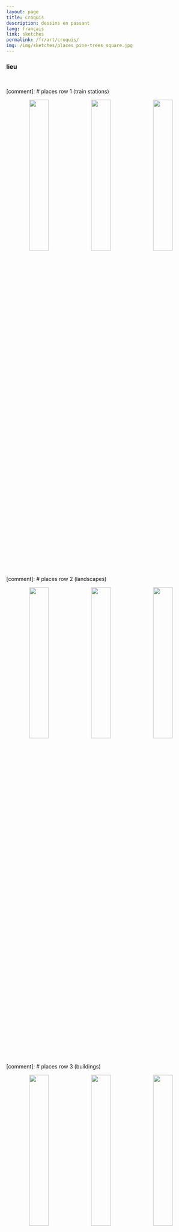 ```yaml
---
layout: page
title: Croquis
description: dessins en passant
lang: français
link: sketches
permalink: /fr/art/croquis/
img: /img/sketches/places_pine-trees_square.jpg
---
```


<h3>lieu</h3>
<br>

[comment]: # places row 1 (train stations)
<center>
<img src="/img/sketches/places_lübeck1_square.jpg" style = "width: 32%;" alt="" title="gare de lübeck"/>
<img src="/img/sketches/places_lübeck2_square.jpg" style = "width: 32%;" alt="" title="gare de lübeck"/>
<img src="/img/sketches/places_münster_square.jpg" style = "width: 32%;" alt="" title="gare de münster"/>
</center>

[comment]: # places row 2 (landscapes)
<center>
<img src="/img/sketches/places_spanish-coastline_square.jpg" style = "width: 32%;" alt="" title="côte espagnole"/>
<img src="/img/sketches/places_hilly-landscape_square.jpg" style = "width: 32%;" alt="" title="paysage montagneux"/>
<img src="/img/sketches/places_pine-trees_square.jpg" style = "width: 32%;" alt="" title="pins"/>
</center>

[comment]: # places row 3 (buildings)
<center>
<img src="/img/sketches/places_spanish-coast_square.jpg" style = "width: 32%;" alt="" title="quartier de la côte espagnole"/>
<img src="/img/sketches/places_venise_square.jpg" style = "width: 32%;" alt="" title="venise"/>
<img src="/img/sketches/places_spanish-square_square.jpg" style = "width: 32%;" alt="" title="place espagnole"/>
</center>

[comment]: # places row 4 (buildings)
<center>
<img src="/img/sketches/places_preetz_square.jpg" style = "width: 32%;" alt="" title="preetz"/>
<img src="/img/sketches/places_waiting-room_square.jpg" style = "width: 32%;" alt="" title="salle d'attente"/>
<img src="/img/sketches/places_larnaca_square.jpg" style = "width: 32%;" alt="" title="larnaca"/>
</center>

[comment]: # places row 5 (buildings)
<center>
<img src="/img/sketches/places_tower_35.jpg" style = "width: 32%;" alt="" title="tour"/>
<img src="/img/sketches/places_roman-church_35.jpg" style = "width: 32%;" alt="" title="église romane"/>
<img src="/img/sketches/places_cypriot-coast_35.jpg" style = "width: 32%;" alt="" title="côte chypriote"/>
</center>

[comment]: # places row 6 (landscapes)
<center>
<img src="/img/sketches/places_rouleaux_35.jpg" style = "width: 32%;" alt="" title="plage des rouleaux"/>
<img src="/img/sketches/places_gosier_35.jpg" style = "width: 32%;" alt="" title="plage du gosier"/>
<img src="/img/sketches/places_cuve_35.jpg" style = "width: 32%;" alt="" title="plage de la cuve"/>
</center>

[comment]: # places row 7 (landscapes)
<center>
<img src="/img/sketches/places_beach1_810.jpg" style = "width: 32%;" alt="" title="à la plage"/>
<img src="/img/sketches/places_beach2_810.jpg" style = "width: 32%;" alt="" title="à la plage"/>
<img src="/img/sketches/places_road_810.jpg" style = "width: 32%;" alt="" title="route"/>
</center>

[comment]: # places row 8 (buildings/landscapes)
<center>
<img src="/img/sketches/places_field_32.jpg" style = "width: 32%;" alt="" title="champ"/>
<img src="/img/sketches/places_roof_32.jpg" style = "width: 32%;" alt="" title="toit"/>
<img src="/img/sketches/places_spanish-beach_32.jpg" style = "width: 32%;" alt="" title="plage"/>
</center>

[comment]: # places row 9 (inside)
<center>
<img src="/img/sketches/places_feet_32.jpg" style = "width: 32%;" alt="" title="les pieds sous la table"/>
<img src="/img/sketches/places_train_32.jpg" style = "width: 32%;" alt="" title="train"/>
<img src="/img/sketches/places_office_32.jpg" style = "width: 32%;" alt="" title="bureau"/>
</center>

[comment]: # places row 10 (buildings)
<center>
<img src="/img/sketches/places_paris_35.jpg" style = "width: 32%;" alt="" title="paris"/>
<img src="/img/sketches/places_plön_35.jpg" style = "width: 32%;" alt="" title="plön"/>
<img src="/img/sketches/places_london-bridge_35.jpg" style = "width: 32%;" alt="" title="london bridge"/>
</center>

[comment]: # places row 11 (train stations/garden)
<center>
<img src="/img/sketches/places_kiel_square.jpg" style = "width: 32%;" alt="" title="gare de kiel"/>
<img src="/img/sketches/places_statue_square.jpg" style = "width: 32%;" alt="" title="statue de jardin"/>
<img src="/img/sketches/places_trees_square.jpg" style = "width: 32%;" alt="" title="deux arbres"/>
</center>






<br><br><br>
<h3>objets</h3>
<br>

[comment]: #  objects row 1 (bbq)
<center>
<img src="/img/sketches/object_drinks_square.jpg" style = "width: 32%;" alt="" title="boissons"/>
<img src="/img/sketches/object_BBQ1_square.jpg" style = "width: 32%;" alt="" title="au BBQ"/>
<img src="/img/sketches/object_BBQ2_square.jpg" style = "width: 32%;" alt="" title="au BBQ"/>
</center>

[comment]: # objects row 2
<center>
<img src="/img/sketches/object_chai-tea_square.jpg" style = "width: 32%;" alt="" title="thé chai"/>
<img src="/img/sketches/object_potted-plant_square.jpg" style = "width: 32%;" alt="" title="plante en pot"/>
<img src="/img/sketches/object_still-life_square.jpg" style = "width: 32%;" alt="" title="nature morte de bureau et épinoche décapitée"/>
</center>

[comment]: # objects row 3
<center>
<img src="/img/sketches/object_cream_square.jpg" style = "width: 32%;" alt="" title="étude d'un tube de crème pour les mains"/>
<img src="/img/sketches/object_flower1_square.jpg" style = "width: 32%;" alt="" title="études d'une fleur"/>
<img src="/img/sketches/object_flower2_square.jpg" style = "width: 32%;" alt="" title="fleur & chaussures"/>
</center>

[comment]: # objects row 4
<center>
<img src="/img/sketches/object_vase_43.jpg" style = "width: 32%;" alt="" title="vase & bougie"/>
<img src="/img/sketches/object_cactus_43.jpg" style = "width: 32%;" alt="" title="cactus"/>
<img src="/img/sketches/object_lamp_43.jpg" style = "width: 32%;" alt="" title="lampe"/>
</center>






<br><br><br>
<h3>animaux</h3>
<br>

[comment]: # animals row 1 (misc)
<center>
<img src="/img/sketches/animal_mole-rat_square.jpg" style = "width: 32%;" alt="" title="rat taupe nu"/>
<img src="/img/sketches/animal_fly_square.jpg" style = "width: 32%;" alt="" title="mouche"/>
<img src="/img/sketches/animal_space-monkey_square.jpg" style = "width: 32%;" alt="" title="space monkey"/>
</center>

[comment]: # animals row 2 (birds 1)
<center>
<img src="/img/sketches/animal_penguins_square.jpg" style = "width: 32%;" alt="" title="pingouins & calvados"/>
<img src="/img/sketches/animal_pigeons_square.jpg" style = "width: 32%;" alt="" title="pigeons"/>
<img src="/img/sketches/animal_sea-birds_square.jpg" style = "width: 32%;" alt="" title="oiseaux marins"/>
</center>

[comment]: # animals row 3 (birds 2)
<center>
<img src="/img/sketches/animal_peacocks1_square.jpg" style = "width: 32%;" alt="" title="paons"/>
<img src="/img/sketches/animal_peacocks2_square.jpg" style = "width: 32%;" alt="" title="paons"/>
<img src="/img/sketches/animal_peacocks3_square.jpg" style = "width: 32%;" alt="" title="paons & pigeons"/>
</center>

[comment]: # animals row 4 (birds/fish)
<center>
<img src="/img/sketches/animal_peacocks4_square.jpg" style = "width: 48%;" alt="" title="paons"/>
<img src="/img/sketches/animal_mackerel_square.jpg" style = "width: 48%;" alt="" title="maquereau"/>
</center>

[comment]: # animals row 5 (fish 1)
<center>
<img src="/img/sketches/animal_stickleback1_square.jpg" style = "width: 32%;" alt="" title="têtes d'épinoches"/>
<img src="/img/sketches/animal_stickleback2_square.jpg" style = "width: 32%;" alt="" title="épinoches disséquées"/>
<img src="/img/sketches/animal_pollock_square.jpg" style = "width: 32%;" alt="" title="lieu jaune"/>
</center>






<br><br><br>
<h3>personnes</h3>
<br>

[comment]: # people row 1
<center>
<img src="/img/sketches/people_weini-leslie_square.jpg" style = "width: 32%;" alt="" title="weini & leslie"/>
<img src="/img/sketches/people_grégory_square.jpg" style = "width: 32%;" alt="" title="grégory"/>
<img src="/img/sketches/people_rafik-arne_square.jpg" style = "width: 32%;" alt="" title="rafik & arne"/>
</center>

[comment]: # people row 2
<center>
<img src="/img/sketches/people_demetra1_square.jpg" style = "width: 32%;" alt="" title="demetra travaille"/>
<img src="/img/sketches/people_demetra2_square.jpg" style = "width: 32%;" alt="" title="demetra dort"/>
<img src="/img/sketches/people_chaitanya_square.jpg" style = "width: 32%;" alt="" title="chaitanya"/>
</center>

[comment]: # people row 3
<center>
<img src="/img/sketches/people_weini-till_32.jpg" style = "width: 32%;" alt="" title="weini & till lisent à la plage"/>
<img src="/img/sketches/people_weini_32.jpg" style = "width: 32%;" alt="" title="weini dort à la plage"/>
<img src="/img/sketches/people_jérémie_32.jpg" style = "width: 32%;" alt="" title="jérémie dort"/>
</center>

[comment]: # people row 4
<center>
<img src="/img/sketches/people_train_square.jpg" style = "width: 32%;" alt="" title="gens dans le train"/>
<img src="/img/sketches/people_conference-room_square.jpg" style = "width: 32%;" alt="" title="gens dans la salle de conférence"/>
</center>

[comment]: # people row 5
<center>
<img src="/img/sketches/people_magazine_32.jpg" style = "width: 32%;" alt="" title="magazine"/>
<img src="/img/sketches/people_beach3_32.jpg" style = "width: 32%;" alt="" title="à la plage"/>
</center>

[comment]: # people row 6
<center>
<img src="/img/sketches/people_beach1_32.jpg" style = "width: 32%;" alt="" title="à la plage"/>
<img src="/img/sketches/people_beach2_32.jpg" style = "width: 32%;" alt="" title="étude de pieds à la plage"/>
</center>

[comment]: # people row 7
<center>
<img src="/img/sketches/people_beach4.jpg" style = "width: 96.7%;" alt="" title="à la plage"/>
</center>






<br><br><br>
<h3>au musée</h3>
<br>

[comment]: # at the museum row 1 (misc)
<center>
<img src="/img/sketches/exhibition_peacock_square.jpg" style = "width: 32%;" alt="" title="paons"/>
<img src="/img/sketches/exhibition_griffin_square.jpg" style = "width: 32%;" alt="" title="griffon"/>
<img src="/img/sketches/exhibition_ceramics1_square.jpg" style = "width: 32%;" alt="" title="motifs de céramiques"/>
</center>

[comment]: # at the museum row 2 (misc)
<center>
<img src="/img/sketches/exhibition_evil-mothers_32.jpg" style = "width: 32%;" alt="" title="les mauvaises mères"/>
<img src="/img/sketches/exhibition_skulls_32.jpg" style = "width: 32%;" alt="" title="crânes"/>
<img src="/img/sketches/exhibition_ceramics2_32.jpg" style = "width: 32%;" alt="" title="motifs de céramiques"/>
</center>

[comment]: # at the museum row 3 (misc)
<center>
<img src="/img/sketches/exhibition_water-spirit_32.jpg" style = "width: 32%;" alt="" title="ésprit de l'eau"/>
<img src="/img/sketches/exhibition_goddess1_32.jpg" style = "width: 32%;" alt="" title="déesses"/>
<img src="/img/sketches/exhibition_goddess2_32.jpg" style = "width: 32%;" alt="" title="déesses"/>
</center>

[comment]: # at the museum row 4 (misc)
<center>
<img src="/img/sketches/exhibition_piscine_32.jpg" style = "width: 32%;" alt="" title="la piscine"/>
<img src="/img/sketches/exhibition_nature-study_32.jpg" style = "width: 32%;" alt="" title="nature study"/>
<img src="/img/sketches/exhibition_ceramics3_32.jpg" style = "width: 32%;" alt="" title="motifs de céramiques"/>
</center>

[comment]: # at the museum row 5 (misc)
<center>
<img src="/img/sketches/exhibition_attrapade_32.jpg" style = "width: 32%;" alt="" title="l'attrapade"/>
<img src="/img/sketches/exhibition_window_32.jpg" style = "width: 32%;" alt="" title="fenêtre"/>
<img src="/img/sketches/exhibition_walking-woman_32.jpg" style = "width: 32%;" alt="" title="femme qui marche"/>
</center>

[comment]: # at the museum row 6 (misc)
<center>
<img src="/img/sketches/exhibition_dalí_810.jpg" style = "width: 32%;" alt="" title="dalí"/>
<img src="/img/sketches/exhibition_terracotta_810.jpg" style = "width: 32%;" alt="" title="terracotta"/>
<img src="/img/sketches/exhibition_hélica_810.jpg" style = "width: 32%;" alt="" title="voiture hélica & motifs"/>
</center>

[comment]: # at the museum row 7 (misc)
<center>
<img src="/img/sketches/exhibition_shamanic_810.jpg" style = "width: 32%;" alt="" title="shamanique"/>
<img src="/img/sketches/exhibition_malagan_810.jpg" style = "width: 32%;" alt="" title="poisson malagan"/>
<img src="/img/sketches/exhibition_palmyrene-lady_810.jpg" style = "width: 32%;" alt="" title="femme de palmyre"/>
</center>

[comment]: # at the museum row 8 (misc)
<center>
<img src="/img/sketches/exhibition_baboon-cockerel_32.jpg" style = "width: 32%;" alt="" title="babouin & coq"/>
<img src="/img/sketches/exhibition_pompon_32.jpg" style = "width: 32%;" alt="" title="pompon"/>
<img src="/img/sketches/exhibition_parat_32.jpg" style = "width: 32%;" alt="" title="pierre parat"/>
</center>

[comment]: # at the museum row 9 (misc)
<center>
<img src="/img/sketches/exhibition_seven-sins1_square.jpg" style = "width: 32%;" alt="" title="sept pêchés capitaux"/>
<img src="/img/sketches/exhibition_seven-sins1_square.jpg" style = "width: 32%;" alt="" title="sept pêchés capitaux"/>
<img src="/img/sketches/exhibition_linette_square.jpg" style = "width: 32%;" alt="" title="linette"/>
</center>
